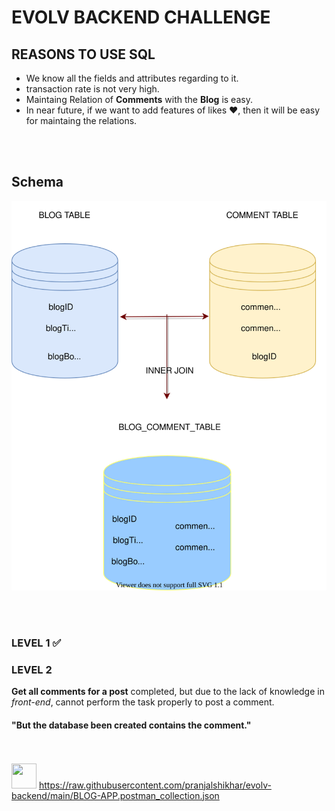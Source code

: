 # EVOLV BACKEND CHALLENGE

<h2> REASONS TO USE SQL </h2>
<ul>
  <li> We know all the fields and attributes regarding to it. </li>
  <li> transaction rate is not very high. </li>
  <li> Maintaing Relation of <strong>Comments</strong> with the <strong>Blog</strong> is easy. </li>
  <li> In near future, if we want to add features of likes &#10084;, then it will be easy for maintaing the relations. </li>
</ul>
<br> <br>

<h2>Schema </h2>
<img src="https://raw.githubusercontent.com/pranjalshikhar/evolv-backend/9de891d26583ce2a5ad41767b8b9871863c02636/schema.svg" />

<br><br>
<h3>LEVEL 1 &#9989;</h3>
<h3>LEVEL 2 </h3>
<p><strong>Get all comments for a post</strong> completed, but due to the lack of knowledge in <em>front-end</em>, cannot perform the task properly to post a comment.
<br>
<h4>"But the database been created contains the comment."</h4></p>

<br><br>
<img src="https://www.vectorlogo.zone/logos/getpostman/getpostman-icon.svg" height="40px" width="40px">
https://raw.githubusercontent.com/pranjalshikhar/evolv-backend/main/BLOG-APP.postman_collection.json

